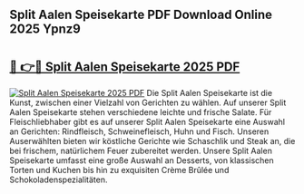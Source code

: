 ## Split Aalen Speisekarte PDF Download Online 2025 Ypnz9

# <h2><a href="http://gc93eq.nevu.top/?p=Split+Aalen+Speisekarte">🔗 👉🔴 Split Aalen Speisekarte 2025 PDF</a></h2>

[![Split Aalen Speisekarte 2025 PDF](https://i.imgur.com/dBaPXMq.png)](http://gc93eq.nevu.top/?p=Split+Aalen+Speisekarte)
Die Split Aalen Speisekarte ist die Kunst, zwischen einer Vielzahl von Gerichten zu wählen. Auf unserer Split Aalen Speisekarte stehen verschiedene leichte und frische Salate. Für Fleischliebhaber gibt es auf unserer Split Aalen Speisekarte eine Auswahl an Gerichten: Rindfleisch, Schweinefleisch, Huhn und Fisch. Unseren Auserwählten bieten wir köstliche Gerichte wie Schaschlik und Steak an, die bei frischem, natürlichem Feuer zubereitet werden. Unsere Split Aalen Speisekarte umfasst eine große Auswahl an Desserts, von klassischen Torten und Kuchen bis hin zu exquisiten Crème Brûlée und Schokoladenspezialitäten.
